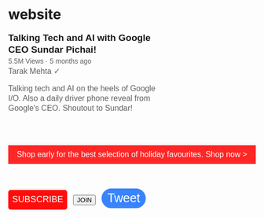 # website
<title>KrakenFang</title>
<style>
    .subscribe-button{background-color: rgb(255, 12, 12);
    color: white ;
    font-size: large;
    border: none;
    height : 40px;
    width : 120px;
    border-radius: 5px;
    cursor: pointer;
    margin-right: 8px;
    }
.subscribe-button:hover{
    opacity:0.7}


.subscribe-button:active{opacity: 0.4}

    .join-button{background-color: white;
    color: #3884fd ;
    font-size:large;
    border-color: #3884fd;
    border-style: solid;
    border-width: 3px;
    height : 40px;
    width : 80px;
    border-radius: 5px;
    cursor: pointer;   
    margin-right: 8px;
    margin-left: 8px;
    transition: color 1s;
    transition: background-color 0.5s;
    }
     .join-button:hover{
        background-color: #3884fd;
        color: white;
     }
     .join-button:active{
        opacity: 0.7;
     }

    .tweet-button{background-color:  #3884fd ;
    color: white ;
    font-size: 25px;
    border-color: #3884fd;
    border-style: solid;
    border-width: 3px;
    height : 40px;
    width : 90px;
    border-radius: 25px;
    cursor: pointer;
    margin-left: 8px;
    transition: box-shadow 0.15s ;
}

.tweet-button:hover{box-shadow: 5px 5px 5px rgba(0, 0, 0, 0.15);

}
</style>



<style>

    p{
        font-family: Arial;
        margin-top: 0;
        margin-bottom: 0;
    }
    .video-title{

        font-size: 19px;
        font-weight: bold;
        width: 300px;
        line-height: 24px;
        margin-bottom: 3px;


    }

    .video-stats{
        font-size: 14px;
        color: rgb(96,96,96);

        margin-bottom: 3px;
    }

    .video-author{

        font-size: 16px;

        margin-bottom: 16;
        color: rgb(96,96,96);
        

    }

.video-description {

        font-size: 16px;

        width: 300px;
        line-height: 20px;
        color: rgb(96,96,96);
        margin-bottom: 65px;
}

.apple-text{
    margin-bottom: 50px;
    font-size:  16px;
    background-color: rgb(255, 38, 38);
    color:white;
    text-align: center;
    padding-top: 10px;
    padding-bottom: 10px;
    text-decoration: ;

}

.shop-link{
    cursor: pointer;
}
.shop-link:hover{
    text-decoration: underline;
    margin-left: 5px;
}

</style>

<p class="video-title">
    Talking Tech and AI with Google CEO Sundar Pichai!
</p>
<p class="video-stats">
    5.5M Views &#183; 5 months ago
</p>
<p class="video-author">
    Tarak Mehta &#10003;
</p>
<p class="video-description">
    Talking tech and AI on the heels of Google I/O. Also a daily driver phone reveal from Google's CEO. Shoutout to Sundar!
</p>
<p class="apple-text">
    Shop early for the best selection of holiday favourites. 
    <span class="shop-link">
Shop now &#62;
    </span>
</p>


<button class="subscribe-button">SUBSCRIBE</button>
<button class="join-button">JOIN</button>
<button class="tweet-button">Tweet
</button>
